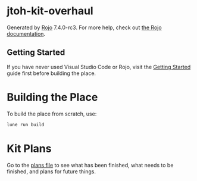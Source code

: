 # jtoh-kit-overhaul
Generated by [Rojo](https://github.com/rojo-rbx/rojo) 7.4.0-rc3.
For more help, check out [the Rojo documentation](https://rojo.space/docs).


## Getting Started
If you have never used Visual Studio Code or Rojo, visit the [Getting Started](./GETTING_STARTED.md) guide first before building the place.

# Building the Place
To build the place from scratch, use:
```bash
lune run build
```

# Kit Plans
Go to the [plans file](./PLANS.md) to see what has been finished, what needs to be finished, and plans for future things.